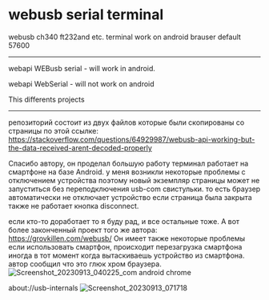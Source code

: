 # webusb serial terminal

webusb ch340 ft232and etc. terminal  work on android brauser
default 57600
_____________
webapi WEBusb serial - will work in android.

webapi WebSerial - will not work on android

This  differents projects
_____________
репозиторий состоит из двух файлов которые были скопированы со страницы по этой ссылке:
https://stackoverflow.com/questions/64929987/webusb-api-working-but-the-data-received-arent-decoded-properly

Спасибо автору, он проделал большую работу терминал работает на смартфоне на базе Android. 
у меня возникли некоторые проблемы с отключением устройства поэтому новый экземпляр страницы может не запуститься без переподключения usb-com свистульки.
то есть браузер автоматически не отключает устройство если страница была закрыта 
также не работает кнопка disconnect.

если кто-то доработает то я буду рад, и все остальные тоже.
А вот более законченный проект того же автора: 
https://grovkillen.com/webusb/
Он имеет также некоторые проблемы если использовать смартфон, происходит перезагрузка смартфона иногда в тот момент когда вытаскиваешь устройство из смартфона. автор сообщил что это глюк хром браузера.
![Screenshot_20230913_040225_com android chrome](https://github.com/selevo/WebUsbSerialTerminal/assets/13694921/1d808fe0-d964-4601-b5a4-04428f0c6b25)

about://usb-internals
![Screenshot_20230913_071718](https://github.com/selevo/WebUsbSerialTerminal/assets/13694921/da16214d-5a48-4a8d-9ece-db436bd7a682)

